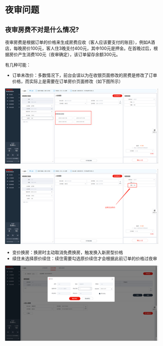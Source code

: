 # 夜审问题

## 夜审房费不对是什么情况?

夜审房费是根据订单的价格来生成房费应收（客人应该要支付的账目），例如A酒店，每晚房价100元，客人住3晚支付400元，其中100元是押金。在首晚过后，根据房价产生消费100元（夜审确定），该订单留存余额300元。

有几种可能：

* 订单未改价：多数情况下，前台会误以为在收银页面修改的房费是修改了订单价格，而实际上是需要在订单房价页面修改（如下图所示）

![&#x5DE6;&#x4FA7;&#x9884;&#x5B9A;&#x4FE1;&#x606F;&#x70B9;&#x51FB;&#x603B;&#x623F;&#x4EF7;&#x4FEE;&#x6539;&#x8BA2;&#x5355;&#x4EF7;&#x683C;](../.gitbook/assets/image%20%28306%29.png)

![&#x6536;&#x94F6;&#x5E76;&#x975E;&#x6539;&#x4EF7;](../.gitbook/assets/image%20%28154%29.png)

* 变价换房：换房时主动取消免费换房，触发换入新房型价格
* 续住未选择原价续住：续住需要勾选原价续住才会根据此前订单的价格过夜审

![&#x4E3B;&#x52A8;&#x53D6;&#x6D88;&#x539F;&#x4EF7;&#x7EED;&#x4F4F;&#x5BFC;&#x81F4;&#x4EF7;&#x683C;&#x53D8;&#x66F4;](../.gitbook/assets/image%20%28160%29.png)

